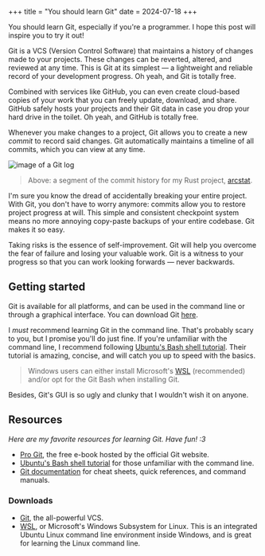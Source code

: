 +++
title = "You should learn Git"
date = 2024-07-18
+++

You should learn Git, especially if you're a programmer. I hope this post will inspire you to try it out!

Git is a VCS (Version Control Software) that maintains a history of changes made to your projects. These changes can be reverted, altered, and reviewed at any time. This is Git at its simplest — a lightweight and reliable record of your development progress. Oh yeah, and Git is totally free.

Combined with services like GitHub, you can even create cloud-based copies of your work that you can freely update, download, and share. GitHub safely hosts your projects and their Git data in case you drop your hard drive in the toilet. Oh yeah, and GitHub is totally free.

Whenever you make changes to a project, Git allows you to create a new _commit_ to record said changes. Git automatically maintains a timeline of all commits, which you can view at any time.

<img src="/blog/arcstat-git-log.png" alt="image of a Git log" />

> Above: a segment of the commit history for my Rust project, [arcstat](https://github.com/massivebird/arcstat).

I'm sure you know the dread of accidentally breaking your entire project. With Git, you don't have to worry anymore: commits allow you to restore project progress at will. This simple and consistent checkpoint system means no more annoying copy-paste backups of your entire codebase. Git makes it so easy.

Taking risks is the essence of self-improvement. Git will help you overcome the fear of failure and losing your valuable work. Git is a witness to your progress so that you can work looking forwards — never backwards.

## Getting started

Git is available for all platforms, and can be used in the command line or through a graphical interface. You can download Git [here](https://git-scm.com/).

I _must_ recommend learning Git in the command line. That's probably scary to you, but I promise you'll do just fine. If you're unfamiliar with the command line, I recommend following [Ubuntu's Bash shell tutorial](https://ubuntu.com/tutorials/command-line-for-beginners#1-overview). Their tutorial is amazing, concise, and will catch you up to speed with the basics.

> Windows users can either install Microsoft's [WSL](https://ubuntu.com/desktop/wsl) (recommended) and/or opt for the Git Bash when installing Git.

Besides, Git's GUI is so ugly and clunky that I wouldn't wish it on anyone.

## Resources

_Here are my favorite resources for learning Git. Have fun! :3_

+ [Pro Git](https://git-scm.com/book/en/v2), the free e-book hosted by the official Git website.
+ [Ubuntu's Bash shell tutorial](https://ubuntu.com/tutorials/command-line-for-beginners#1-overview) for those unfamiliar with the command line.
+ [Git documentation](https://git-scm.com/docs) for cheat sheets, quick references, and command manuals.

### Downloads

+ [Git](https://git-scm.com/), the all-powerful VCS.
+ [WSL](https://ubuntu.com/desktop/wsl), or Microsoft's Windows Subsystem for Linux. This is an integrated Ubuntu Linux command line environment inside Windows, and is great for learning the Linux command line.
